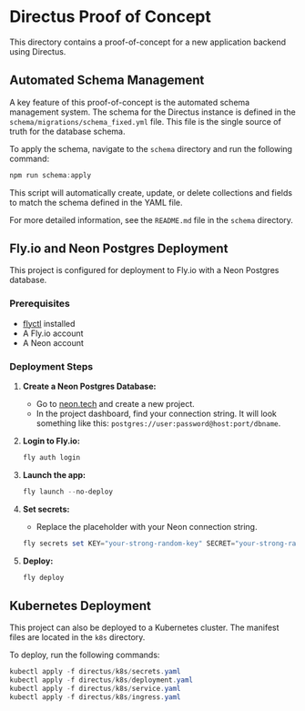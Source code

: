 # Directus Proof of Concept

This directory contains a proof-of-concept for a new application backend using Directus.

## Automated Schema Management

A key feature of this proof-of-concept is the automated schema management system. The schema for the Directus instance is defined in the `schema/migrations/schema_fixed.yml` file. This file is the single source of truth for the database schema.

To apply the schema, navigate to the `schema` directory and run the following command:

```powershell
npm run schema:apply
```

This script will automatically create, update, or delete collections and fields to match the schema defined in the YAML file.

For more detailed information, see the `README.md` file in the `schema` directory.

## Fly.io and Neon Postgres Deployment

This project is configured for deployment to Fly.io with a Neon Postgres database.

### Prerequisites

*   [flyctl](https://fly.io/docs/hands-on/install-flyctl/) installed
*   A Fly.io account
*   A Neon account

### Deployment Steps

1.  **Create a Neon Postgres Database:**
    *   Go to [neon.tech](https://neon.tech/) and create a new project.
    *   In the project dashboard, find your connection string. It will look something like this: `postgres://user:password@host:port/dbname`.

2.  **Login to Fly.io:**
    ```powershell
    fly auth login
    ```

3.  **Launch the app:**
    ```powershell
    fly launch --no-deploy
    ```

4.  **Set secrets:**
    *   Replace the placeholder with your Neon connection string.
    ```powershell
    fly secrets set KEY="your-strong-random-key" SECRET="your-strong-random-secret" ADMIN_EMAIL="wmasman@gmail.com" ADMIN_PASSWORD="password" DB_CONNECTION_STRING="your-neon-connection-string"
    ```

5.  **Deploy:**
    ```powershell
    fly deploy
    ```

## Kubernetes Deployment

This project can also be deployed to a Kubernetes cluster. The manifest files are located in the `k8s` directory.

To deploy, run the following commands:

```powershell
kubectl apply -f directus/k8s/secrets.yaml
kubectl apply -f directus/k8s/deployment.yaml
kubectl apply -f directus/k8s/service.yaml
kubectl apply -f directus/k8s/ingress.yaml
```